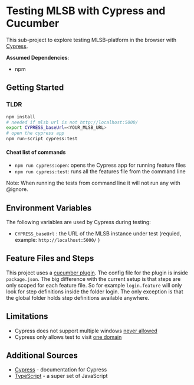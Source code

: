 # Testing MLSB with Cypress and Cucumber

This sub-project to explore testing MLSB-platform in the browser with [Cypress](https://www.cypress.io/).

**Assumed Dependencies**:

* npm

## Getting Started

### TLDR

```bash
npm install
# needed if mlsb url is not http://localhost:5000/
export CYPRESS_baseUrl=<YOUR_MLSB_URL>
# open the cypress app
npm run-script cypress:test
```

#### Cheat list of commands

* `npm run cypress:open`: opens the Cypress app for running feature files
* `npm run cypress:test`: runs all the features file from the command line

Note: When running the tests from command line it will not run any with @ignore.

## Environment Variables

The following variables are used by Cypress during testing:

* `CYPRESS_baseUrl` : the URL of the MLSB instance under test (requied, example: `http://localhost:5000/` )

## Feature Files and Steps

This project uses a [cucumber plugin](https://github.com/badeball/cypress-cucumber-preprocessor). The config file for the plugin is inside `package.json`. The big difference with the current setup is that steps are only scoped for each feature file. So for example `login.feature` will only look for step definitions inside the folder login. The only exception is that the global folder holds step definitions available anywhere.

## Limitations

* Cypress does not support multiple windows [never allowed](https://docs.cypress.io/guides/references/trade-offs.html#Multiple-tabs)
* Cypress only allows test to visit [one domain](https://docs.cypress.io/guides/references/trade-offs.html#Same-origin)

## Additional Sources

* [Cypress](https://docs.cypress.io/guides/overview/why-cypress.html#In-a-nutshell) - documentation for Cypress
* [TypeScript](https://www.typescriptlang.org/) - a super set of JavaScript
